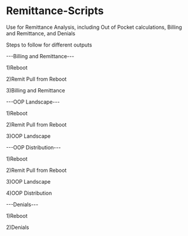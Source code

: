 # Remittance-Scripts
Use for Remittance Analysis, including Out of Pocket calculations, Billing and Remittance, and Denials

Steps to follow for different outputs

---Billing and Remittance---

1)Reboot 

2)Remit Pull from Reboot

3)Billing and Remittance



---OOP Landscape---

1)Reboot 

2)Remit Pull from Reboot

3)OOP Landscape



---OOP Distribution---

1)Reboot 

2)Remit Pull from Reboot

3)OOP Landscape

4)OOP Distribution



---Denials---

1)Reboot 

2)Denials
